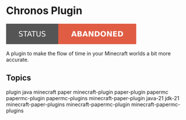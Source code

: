 # Chronos Plugin

![Project Status: Abandoned](./.assets/images/badges/status/abandoned.svg)

A plugin to make the flow of time in your Minecraft worlds a bit more accurate.

## Topics

plugin java minecraft paper minecraft-plugin paper-plugin papermc papermc-plugin papermc-plugins minecraft-paper-plugin java-21 jdk-21 minecraft-paper-plugins minecraft-papermc-plugin minecraft-papermc-plugins
